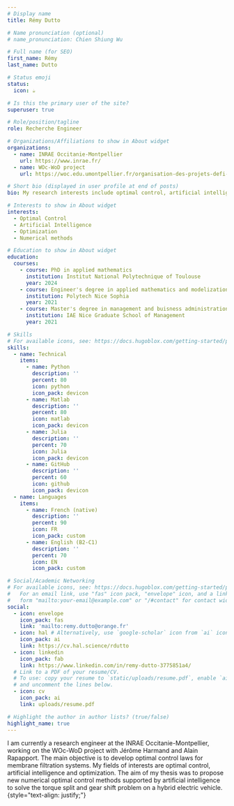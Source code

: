 ```yaml
---
# Display name
title: Rémy Dutto

# Name pronunciation (optional)
# name_pronunciation: Chien Shiung Wu

# Full name (for SEO)
first_name: Rémy
last_name: Dutto

# Status emoji
status:
  icon: ☕️

# Is this the primary user of the site?
superuser: true

# Role/position/tagline
role: Recherche Engineer 

# Organizations/Affiliations to show in About widget
organizations:
  - name: INRAE Occitanie-Montpellier
    url: https://www.inrae.fr/
  - name: WOc-WoD project 
    url: https://woc.edu.umontpellier.fr/organisation-des-projets-defi-cle-water-occitanie/projets-structurants-defi-cle-water-occitanie/woc-wod/

# Short bio (displayed in user profile at end of posts)
bio: My research interests include optimal control, artificial intelligence and numerical methods.

# Interests to show in About widget
interests:
  - Optimal Control
  - Artificial Intelligence
  - Optimization 
  - Numerical methods

# Education to show in About widget
education:
  courses:
    - course: PhD in applied mathematics
      institution: Institut National Polytechnique of Toulouse
      year: 2024
    - course: Engineer's degree in applied mathematics and modelization
      institution: Polytech Nice Sophia
      year: 2021
    - course: Master's degree in management and buisness administration 
      institution: IAE Nice Graduate School of Management
      year: 2021

# Skills
# For available icons, see: https://docs.hugoblox.com/getting-started/page-builder/#icons
skills:
  - name: Technical
    items:
      - name: Python
        description: ''
        percent: 80
        icon: python
        icon_pack: devicon
      - name: Matlab
        description: ''
        percent: 80
        icon: matlab
        icon_pack: devicon
      - name: Julia
        description: ''
        percent: 70
        icon: Julia
        icon_pack: devicon
      - name: GitHub
        description: ''
        percent: 60
        icon: github
        icon_pack: devicon
  - name: Languages
    items: 
      - name: French (native)
        description: ''
        percent: 90
        icon: FR
        icon_pack: custom
      - name: English (B2-C1)
        description: ''
        percent: 70
        icon: EN
        icon_pack: custom

# Social/Academic Networking
# For available icons, see: https://docs.hugoblox.com/getting-started/page-builder/#icons
#   For an email link, use "fas" icon pack, "envelope" icon, and a link in the
#   form "mailto:your-email@example.com" or "/#contact" for contact widget.
social:
  - icon: envelope
    icon_pack: fas
    link: 'mailto:remy.dutto@orange.fr'
  - icon: hal # Alternatively, use `google-scholar` icon from `ai` icon pack
    icon_pack: ai
    link: https://cv.hal.science/rdutto
  - icon: linkedin
    icon_pack: fab
    link: https://www.linkedin.com/in/remy-dutto-3775851a4/
  # Link to a PDF of your resume/CV.
  # To use: copy your resume to `static/uploads/resume.pdf`, enable `ai` icons in `params.yaml`,
  # and uncomment the lines below.
  - icon: cv
    icon_pack: ai
    link: uploads/resume.pdf

# Highlight the author in author lists? (true/false)
highlight_name: true
---
```

I am currently a research engineer at the INRAE Occitanie-Montpellier, working on the WOc-WoD project with Jérôme Harmand and Alain Rapapport. The main objective is to develop optimal control laws for membrane filtration systems. 
My fields of interests are optimal control, artificial intelligence and optimization. The aim of my thesis was to propose new numerical optimal control methods supported by artificial intelligence to solve the torque split and gear shift problem on a hybrid electric vehicle. 
{style="text-align: justify;"}
